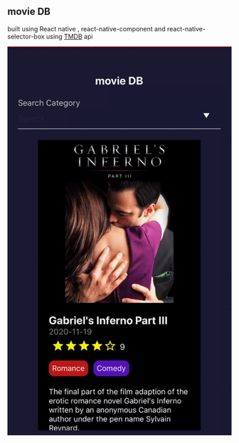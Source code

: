 ## movie DB

built using React native , react-native-component and react-native-selector-box using [TMDB](https://developers.themoviedb.org/3) api



![](mdb.gif)

